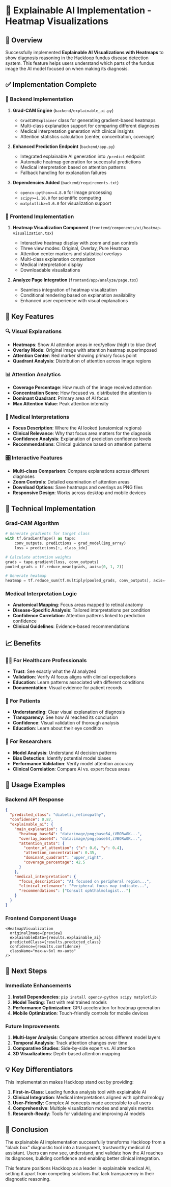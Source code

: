 # 🧠 Explainable AI Implementation - Heatmap Visualizations

## 🎯 Overview

Successfully implemented **Explainable AI Visualizations with Heatmaps** to show diagnosis reasoning in the Hackloop fundus disease detection system. This feature helps users understand which parts of the fundus image the AI model focused on when making its diagnosis.

## ✅ Implementation Complete

### 🔧 Backend Implementation

1. **Grad-CAM Engine** (`backend/explainable_ai.py`)
   - `GradCAMExplainer` class for generating gradient-based heatmaps
   - Multi-class explanation support for comparing different diagnoses
   - Medical interpretation generation with clinical insights
   - Attention statistics calculation (center, concentration, coverage)

2. **Enhanced Prediction Endpoint** (`backend/app.py`)
   - Integrated explainable AI generation into `/predict` endpoint
   - Automatic heatmap generation for successful predictions
   - Medical interpretation based on attention patterns
   - Fallback handling for explanation failures

3. **Dependencies Added** (`backend/requirements.txt`)
   - `opencv-python>=4.8.0` for image processing
   - `scipy>=1.10.0` for scientific computing
   - `matplotlib>=3.6.0` for visualization support

### 🎨 Frontend Implementation

1. **Heatmap Visualization Component** (`frontend/components/ui/heatmap-visualization.tsx`)
   - Interactive heatmap display with zoom and pan controls
   - Three view modes: Original, Overlay, Pure Heatmap
   - Attention center markers and statistical overlays
   - Multi-class explanation comparison
   - Medical interpretation display
   - Downloadable visualizations

2. **Analyze Page Integration** (`frontend/app/analyze/page.tsx`)
   - Seamless integration of heatmap visualization
   - Conditional rendering based on explanation availability
   - Enhanced user experience with visual explanations

## 🌟 Key Features

### 🔍 Visual Explanations
- **Heatmaps**: Show AI attention areas in red/yellow (high) to blue (low)
- **Overlay Mode**: Original image with attention heatmap superimposed
- **Attention Center**: Red marker showing primary focus point
- **Quadrant Analysis**: Distribution of attention across image regions

### 📊 Attention Analytics
- **Coverage Percentage**: How much of the image received attention
- **Concentration Score**: How focused vs. distributed the attention is
- **Dominant Quadrant**: Primary area of AI focus
- **Max Attention Value**: Peak attention intensity

### 🏥 Medical Interpretations
- **Focus Description**: Where the AI looked (anatomical regions)
- **Clinical Relevance**: Why that focus area matters for the diagnosis
- **Confidence Analysis**: Explanation of prediction confidence levels
- **Recommendations**: Clinical guidance based on attention patterns

### 🎛️ Interactive Features
- **Multi-class Comparison**: Compare explanations across different diagnoses
- **Zoom Controls**: Detailed examination of attention areas
- **Download Options**: Save heatmaps and overlays as PNG files
- **Responsive Design**: Works across desktop and mobile devices

## 🧪 Technical Implementation

### Grad-CAM Algorithm
```python
# Generate gradients for target class
with tf.GradientTape() as tape:
    conv_outputs, predictions = grad_model(img_array)
    loss = predictions[:, class_idx]

# Calculate attention weights
grads = tape.gradient(loss, conv_outputs)
pooled_grads = tf.reduce_mean(grads, axis=(0, 1, 2))

# Generate heatmap
heatmap = tf.reduce_sum(tf.multiply(pooled_grads, conv_outputs), axis=-1)
```

### Medical Interpretation Logic
- **Anatomical Mapping**: Focus areas mapped to retinal anatomy
- **Disease-Specific Analysis**: Tailored interpretations per condition
- **Confidence Correlation**: Attention patterns linked to prediction confidence
- **Clinical Guidelines**: Evidence-based recommendations

## 📈 Benefits

### 👨‍⚕️ For Healthcare Professionals
- **Trust**: See exactly what the AI analyzed
- **Validation**: Verify AI focus aligns with clinical expectations
- **Education**: Learn patterns associated with different conditions
- **Documentation**: Visual evidence for patient records

### 👥 For Patients
- **Understanding**: Clear visual explanation of diagnosis
- **Transparency**: See how AI reached its conclusion
- **Confidence**: Visual validation of thorough analysis
- **Education**: Learn about their eye condition

### 🔬 For Researchers
- **Model Analysis**: Understand AI decision patterns
- **Bias Detection**: Identify potential model biases
- **Performance Validation**: Verify model attention accuracy
- **Clinical Correlation**: Compare AI vs. expert focus areas

## 🔧 Usage Examples

### Backend API Response
```json
{
  "predicted_class": "diabetic_retinopathy",
  "confidence": 0.87,
  "explainable_ai": {
    "main_explanation": {
      "heatmap_base64": "data:image/png;base64,iVBORw0K...",
      "overlay_base64": "data:image/png;base64,iVBORw0K...",
      "attention_stats": {
        "center_of_attention": {"x": 0.6, "y": 0.4},
        "attention_concentration": 0.35,
        "dominant_quadrant": "upper_right",
        "coverage_percentage": 42.5
      }
    },
    "medical_interpretation": {
      "focus_description": "AI focused on peripheral region...",
      "clinical_relevance": "Peripheral focus may indicate...",
      "recommendations": ["Consult ophthalmologist..."]
    }
  }
}
```

### Frontend Component Usage
```tsx
<HeatmapVisualization
  originalImage={preview}
  explainableData={results.explainable_ai}
  predictedClass={results.predicted_class}
  confidence={results.confidence}
  className="max-w-6xl mx-auto"
/>
```

## 🚀 Next Steps

### Immediate Enhancements
1. **Install Dependencies**: `pip install opencv-python scipy matplotlib`
2. **Model Testing**: Test with real trained models
3. **Performance Optimization**: GPU acceleration for heatmap generation
4. **Mobile Optimization**: Touch-friendly controls for mobile devices

### Future Improvements
1. **Multi-layer Analysis**: Compare attention across different model layers
2. **Temporal Analysis**: Track attention changes over time
3. **Comparative Studies**: Side-by-side expert vs. AI attention
4. **3D Visualizations**: Depth-based attention mapping

## 💡 Key Differentiators

This implementation makes Hackloop stand out by providing:

1. **First-in-Class**: Leading fundus analysis tool with explainable AI
2. **Clinical Integration**: Medical interpretations aligned with ophthalmology
3. **User-Friendly**: Complex AI concepts made accessible to all users
4. **Comprehensive**: Multiple visualization modes and analysis metrics
5. **Research-Ready**: Tools for validating and improving AI models

## 🎉 Conclusion

The explainable AI implementation successfully transforms Hackloop from a "black box" diagnostic tool into a transparent, trustworthy medical AI assistant. Users can now see, understand, and validate how the AI reaches its diagnoses, building confidence and enabling better clinical integration.

This feature positions Hackloop as a leader in explainable medical AI, setting it apart from competing solutions that lack transparency in their diagnostic reasoning.